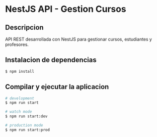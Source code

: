 # NestJS API - Gestion Cursos

## Descripcion

API REST desarrollada con NestJS para gestionar cursos, estudiantes y profesores.

## Instalacion de dependencias

```bash
$ npm install
```

## Compilar y ejecutar la aplicacion

```bash
# development
$ npm run start

# watch mode
$ npm run start:dev

# production mode
$ npm run start:prod
```
